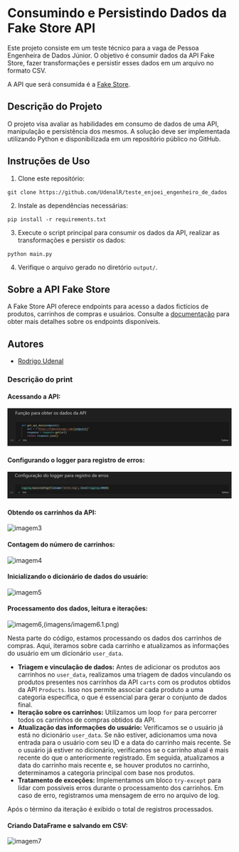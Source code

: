 # Consumindo e Persistindo Dados da Fake Store API

Este projeto consiste em um teste técnico para a vaga de Pessoa Engenheira de Dados Júnior. O objetivo é consumir dados da API Fake Store, fazer transformações e persistir esses dados em um arquivo no formato CSV. 

A API que será consumida é a [Fake Store](https://fakestoreapi.com/docs).

## Descrição do Projeto

O projeto visa avaliar as habilidades em consumo de dados de uma API, manipulação e persistência dos mesmos. A solução deve ser implementada utilizando Python e disponibilizada em um repositório público no GitHub.


## Instruções de Uso

1. Clone este repositório:

```
git clone https://github.com/UdenalR/teste_enjoei_engenheiro_de_dados
```

2. Instale as dependências necessárias:

```
pip install -r requirements.txt
```

3. Execute o script principal para consumir os dados da API, realizar as transformações e persistir os dados:

```
python main.py
```

4. Verifique o arquivo gerado no diretório `output/`.

## Sobre a API Fake Store

A Fake Store API oferece endpoints para acesso a dados fictícios de produtos, carrinhos de compras e usuários. Consulte a [documentação](https://fakestoreapi.com/docs) para obter mais detalhes sobre os endpoints disponíveis.

## Autores

- [Rodrigo Udenal](https://github.com/UdenalR)

### Descrição do print

#### Acessando a API: 
![imagem1](Imagens/Imagem1.jpg)

#### Configurando o logger para registro de erros: 
![imagem2](imagens/imagem2.jpg)

#### Obtendo os carrinhos da API: 
![imagem3](imagens/imagem3.png)

#### Contagem do número de carrinhos: 
![imagem4](imagens/imagem4.png)

#### Inicializando o dicionário de dados do usuário: 
![imagem5](imagens/imagem5.png)

#### Processamento dos dados, leitura e iterações:
![imagem6](imagens/imagem6.png),(imagens/imagem6.1.png)

Nesta parte do código, estamos processando os dados dos carrinhos de compras. Aqui, iteramos sobre cada carrinho e atualizamos as informações do usuário em um dicionário `user_data`. 

- **Triagem e vinculação de dados:** Antes de adicionar os produtos aos carrinhos no `user_data`, realizamos uma triagem de dados vinculando os produtos presentes nos carrinhos da API `carts` com os produtos obtidos da API `Products`. Isso nos permite associar cada produto a uma categoria específica, o que é essencial para gerar o conjunto de dados final.
- **Iteração sobre os carrinhos:** Utilizamos um loop `for` para percorrer todos os carrinhos de compras obtidos da API.
- **Atualização das informações do usuário:** Verificamos se o usuário já está no dicionário `user_data`. Se não estiver, adicionamos uma nova entrada para o usuário com seu ID e a data do carrinho mais recente. Se o usuário já estiver no dicionário, verificamos se o carrinho atual é mais recente do que o anteriormente registrado. Em seguida, atualizamos a data do carrinho mais recente e, se houver produtos no carrinho, determinamos a categoria principal com base nos produtos.
- **Tratamento de exceções:** Implementamos um bloco `try-except` para lidar com possíveis erros durante o processamento dos carrinhos. Em caso de erro, registramos uma mensagem de erro no arquivo de log.

Após o término da iteração é exibido o total de registros processados.

#### Criando DataFrame e salvando em CSV: 
![imagem7](imagens/imagem7.png)
```
